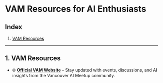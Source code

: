 # VAM Resources for AI Enthusiasts  

## Index  
1. [VAM Resources](#1-vam-resources)  

---  

## 1. VAM Resources  
- 🌐 **[Official VAM Website](https://www.vancouveraimeetup.com/)** – Stay updated with events, discussions, and AI insights from the Vancouver AI Meetup community.  


